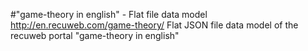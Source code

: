 #"game-theory in english" - Flat file data model
http://en.recuweb.com/game-theory/
Flat JSON file data model of the recuweb portal "game-theory in english"
